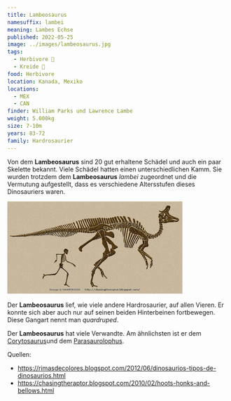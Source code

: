 ```yaml
---
title: Lambeosaurus
namesuffix: lambei
meaning: Lambes Echse
published: 2022-05-25
image: ../images/lambeosaurus.jpg
tags:
  - Herbivore 🌿
  - Kreide 🦴
food: Herbivore
location: Kanada, Mexiko
locations:
  - MEX
  - CAN
finder: William Parks und Lawrence Lambe
weight: 5.000kg
size: 7-10m
years: 83-72
family: Hardrosaurier
---
```

Von dem **Lambeosaurus** sind 20 gut erhaltene Schädel und auch ein paar Skelette bekannt. Viele Schädel hatten einen unterschiedlichen Kamm. Sie wurden trotzdem dem **Lambeosaurus** *lambei* zugeordnet und die Vermutung aufgestellt, dass es verschiedene Altersstufen dieses Dinosauriers waren.

![Lambeosaurus Skelett](../images/lambeosaurus-skelett.jpg)

Der **Lambeosaurus** lief, wie viele andere Hardrosaurier, auf allen Vieren. Er konnte sich aber auch nur auf seinen beiden Hinterbeinen fortbewegen. Diese Gangart nennt man *quardruped*.

Der **Lambeosaurus** hat viele Verwandte. Am ähnlichsten ist er dem [Corytosaurus](/dinos/corythosaurus/)und dem [Parasaurolophus](/dinos/parasuarolophus/).

Quellen:

* <https://rimasdecolores.blogspot.com/2012/06/dinosaurios-tipos-de-dinosaurios.html>
* <https://chasingtheraptor.blogspot.com/2010/02/hoots-honks-and-bellows.html>
